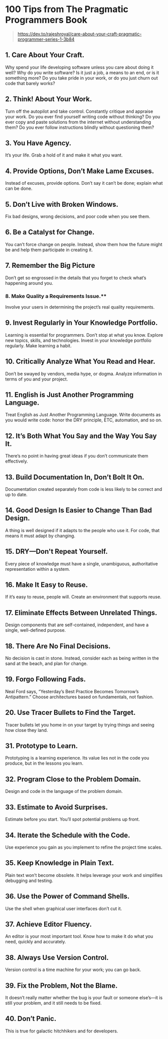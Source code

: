 # 100 Tips from The Pragmatic Programmers Book

> https://dev.to/rajeshroyal/care-about-your-craft-pragmatic-programmer-series-1-3b84

## 1. Care About Your Craft.
   
Why spend your life developing software unless you care about doing it well?
Why do you write software? Is it just a job, a means to an end, or is it something more? Do you take pride in your work, or do you just churn out code that barely works?



## 2. Think! About Your Work.

Turn off the autopilot and take control. Constantly critique and appraise your work.
Do you ever find yourself writing code without thinking? Do you ever copy and paste solutions from the internet without understanding them? Do you ever follow instructions blindly without questioning them?



## 3. You Have Agency.
   
It’s your life. Grab a hold of it and make it what you want.



## 4. Provide Options, Don’t Make Lame Excuses.
   
Instead of excuses, provide options. Don’t say it can’t be done; explain what can be done.



## 5. Don’t Live with Broken Windows.
   
Fix bad designs, wrong decisions, and poor code when you see them.



## 6. Be a Catalyst for Change.
   
You can’t force change on people. Instead, show them how the future might be and help them participate in creating it.



## 7. Remember the Big Picture 
   
Don’t get so engrossed in the details that you forget to check what’s happening around you.



### 8. Make Quality a Requirements Issue.**
   
Involve your users in determining the project’s real quality requirements.



## 9. Invest Regularly in Your Knowledge Portfolio.
   
Learning is essential for programmers. Don’t stop at what you know. Explore new topics, skills, and technologies. Invest in your knowledge portfolio regularly. Make learning a habit.



## 10. Critically Analyze What You Read and Hear.
    
Don’t be swayed by vendors, media hype, or dogma. Analyze information in terms of you and your project.


## 11. English is Just Another Programming Language.

Treat English as Just Another Programming Language. Write documents as you would write code: honor the DRY principle, ETC, automation, and so on.



## 12. It’s Both What You Say and the Way You Say It.

There’s no point in having great ideas if you don’t communicate them effectively.



## 13. Build Documentation In, Don’t Bolt It On.

Documentation created separately from code is less likely to be correct and up to date.



## 14. Good Design Is Easier to Change Than Bad Design.
A thing is well designed if it adapts to the people who use it. For code, that means it must adapt by changing.



## 15. DRY—Don't Repeat Yourself.
Every piece of knowledge must have a single, unambiguous, authoritative representation within a system.



## 16. Make It Easy to Reuse.
If it’s easy to reuse, people will. Create an environment that supports reuse.



## 17. Eliminate Effects Between Unrelated Things.
Design components that are self-contained, independent, and have a single, well-defined purpose.



## 18. There Are No Final Decisions.
No decision is cast in stone. Instead, consider each as being written in the sand at the beach, and plan for change.



## 19. Forgo Following Fads.
Neal Ford says, “Yesterday’s Best Practice Becomes Tomorrow’s Antipattern.” Choose architectures based on fundamentals, not fashion.



## 20. Use Tracer Bullets to Find the Target.
Tracer bullets let you home in on your target by trying things and seeing how close they land.

## 31. Prototype to Learn.

Prototyping is a learning experience. Its value lies not in the code you produce, but in the lessons you learn.



## 32. Program Close to the Problem Domain.

Design and code in the language of the problem domain.



## 33. Estimate to Avoid Surprises.

Estimate before you start. You’ll spot potential problems up front.



## 34. Iterate the Schedule with the Code.

Use experience you gain as you implement to refine the project time scales.



## 35. Keep Knowledge in Plain Text.

Plain text won’t become obsolete. It helps leverage your work and simplifies debugging and testing.



## 36. Use the Power of Command Shells.

Use the shell when graphical user interfaces don’t cut it.



## 37. Achieve Editor Fluency.

An editor is your most important tool. Know how to make it do what you need, quickly and accurately.



## 38. Always Use Version Control.

Version control is a time machine for your work; you can go back.



## 39. Fix the Problem, Not the Blame.

It doesn’t really matter whether the bug is your fault or someone else’s—it is still your problem, and it still needs to be fixed.



## 40. Don’t Panic.

This is true for galactic hitchhikers and for developers.